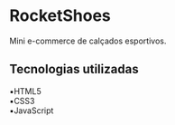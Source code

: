 # RocketShoes
Mini e-commerce de calçados esportivos.

## Tecnologias utilizadas

▪️HTML5<br>
▪️CSS3<br>
▪️JavaScript
